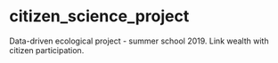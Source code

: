 # citizen_science_project
Data-driven ecological project - summer school 2019. Link wealth with citizen participation.
